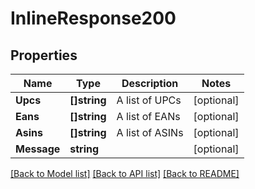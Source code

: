 # InlineResponse200

## Properties

Name | Type | Description | Notes
------------ | ------------- | ------------- | -------------
**Upcs** | **[]string** | A list of UPCs | [optional] 
**Eans** | **[]string** | A list of EANs | [optional] 
**Asins** | **[]string** | A list of ASINs | [optional] 
**Message** | **string** |  | [optional] 

[[Back to Model list]](../README.md#documentation-for-models) [[Back to API list]](../README.md#documentation-for-api-endpoints) [[Back to README]](../README.md)


